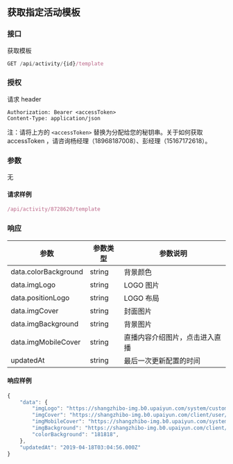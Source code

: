## 获取指定活动模板

### 接口

获取模板

```js
GET /api/activity/{id}/template
```

### 授权

请求 header

```
Authorization: Bearer <accessToken>
Content-Type: application/json
```

注：请将上方的 `<accessToken>` 替换为分配给您的秘钥串。关于如何获取 accessToken ，请咨询杨经理（18968187008）、彭经理（15167172618）。

### 参数

无

#### 请求样例

```js
/api/activity/8728620/template
```

### 响应

| 参数 | 参数类型 | 参数说明 |
| --- | --- | --- |
| data.colorBackground | string | 背景颜色 |
| data.imgLogo | string | LOGO 图片 |
| data.positionLogo | string | LOGO 布局 |
| data.imgCover | string | 封面图片 |
| data.imgBackground | string | 背景图片 |
| data.imgMobileCover | string | 直播内容介绍图片，点击进入直播 |
| updatedAt | string | 最后一次更新配置的时间 |

#### 响应样例

```js
{
    "data": {
        "imgLogo": "https://shangzhibo-img.b0.upaiyun.com/system/custom/shangzhibo/logo.svg",
        "imgCover": "https://shangzhibo-img.b0.upaiyun.com/client/user/100020/1507690130834/1507690130805_01.jpg",
        "imgMobileCover": "https://shangzhibo-img.b0.upaiyun.com/system/activity/template/default-mobile-index.png",
        "imgBackground": "https://shangzhibo-img.b0.upaiyun.com/client/user/100020/1507693918419/1507693918391_08.jpg",
        "colorBackground": "181818",
    },
    "updatedAt": "2019-04-18T03:04:56.000Z"
}
```



